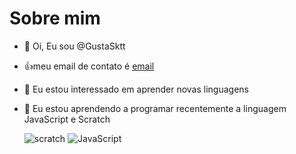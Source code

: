 # Sobre mim


- 👋 Oi, Eu sou @GustaSktt
- :+1:meu email de contato é [email](lima.santos.gustavo@escola.pr.gov.br)
- 👀 Eu estou interessado em aprender novas linguagens
- 🌱 Eu estou aprendendo a programar recentemente a linguagem JavaScript e Scratch


  ![scratch](https://img.shields.io/badge/Scratch-4D97FF?style=for-the-badge&logo=Scratch&logoColor=white)
  ![JavaScript](https://img.shields.io/badge/JavaScript-323330?style=for-the-badge&logo=javascript&logoColor=F7DF1E)

 
